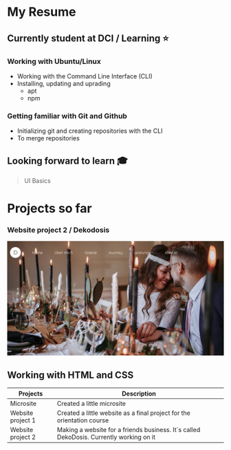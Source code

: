 # My Resume

## Currently student at DCI / Learning :star:

### Working with Ubuntu/Linux
- Working with the Command Line Interface (CLI)
- Installing, updating and uprading
    - apt
    - npm

### Getting familiar with Git and Github
- Initializing git and creating repositories with the CLI
- To merge repositories


## Looking forward to learn :mortar_board:
> UI Basics

# Projects so far

### Website project 2 / Dekodosis

![ubuntu logo2](images/Screenshot%20from%202021-03-15%2013-31-37.png)

## Working with HTML and CSS

| Projects  | Description|
|-----------|------------|
|Microsite  | Created a little microsite      |
|Website project 1  |   Created a little website as a final project for the orientation course     |
|Website project 2      | Making a website for a friends business. It´s called DekoDosis. Currently working on it|

